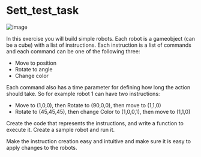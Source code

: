 # Sett_test_task

![image](https://github.com/user-attachments/assets/6729541c-13f5-47a7-a861-88318d174263)


In this exercise you will build simple robots.
Each robot is a gameobject (can be a cube) with a list of instructions.
Each instruction is a list of commands and each command can be one of the following three:
* Move to position
* Rotate to angle
* Change color

Each command also has a time parameter for defining how long the action should take. So for example robot 1 can have two instructions:
* Move to (1,0,0), then Rotate to (90,0,0), then move to (1,1,0)
* Rotate to (45,45,45), then change Color to (1,0,0,1), then move to (1,1,0)

Create the code that represents the instructions, and write a function to execute it. 
Create a sample robot and run it.

Make the instruction creation easy and intuitive and make sure it is easy to apply changes to the robots.
